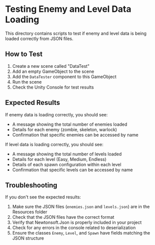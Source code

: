 # Testing Enemy and Level Data Loading

This directory contains scripts to test if enemy and level data is being loaded correctly from JSON files.

## How to Test

1. Create a new scene called "DataTest"
2. Add an empty GameObject to the scene
3. Add the `DataTester` component to this GameObject
4. Run the scene
5. Check the Unity Console for test results

## Expected Results

If enemy data is loading correctly, you should see:
- A message showing the total number of enemies loaded
- Details for each enemy (zombie, skeleton, warlock)
- Confirmation that specific enemies can be accessed by name

If level data is loading correctly, you should see:
- A message showing the total number of levels loaded
- Details for each level (Easy, Medium, Endless)
- Details of each spawn configuration within each level
- Confirmation that specific levels can be accessed by name

## Troubleshooting

If you don't see the expected results:

1. Make sure the JSON files (`enemies.json` and `levels.json`) are in the Resources folder
2. Check that the JSON files have the correct format
3. Verify that Newtonsoft.Json is properly included in your project
4. Check for any errors in the console related to deserialization
5. Ensure the classes `Enemy`, `Level`, and `Spawn` have fields matching the JSON structure 